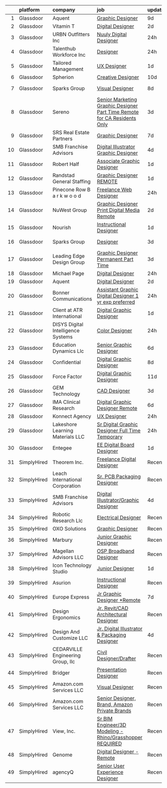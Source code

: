 

|    | platform    | company                              | job                                                                                                                                                                                                                                                                                                                                                                                                                                                                                                                                                                                                                                                                                                                                                                                                                                                                                                                                                                                                                                                                                                                                                                                                                                                                                                                                                                                                                                | update_time   | location            |
|---:|:------------|:-------------------------------------|:-----------------------------------------------------------------------------------------------------------------------------------------------------------------------------------------------------------------------------------------------------------------------------------------------------------------------------------------------------------------------------------------------------------------------------------------------------------------------------------------------------------------------------------------------------------------------------------------------------------------------------------------------------------------------------------------------------------------------------------------------------------------------------------------------------------------------------------------------------------------------------------------------------------------------------------------------------------------------------------------------------------------------------------------------------------------------------------------------------------------------------------------------------------------------------------------------------------------------------------------------------------------------------------------------------------------------------------------------------------------------------------------------------------------------------------|:--------------|:--------------------|
|  1 | Glassdoor   | Aquent                               | [Graphic Designer](https://www.glassdoor.com/partner/jobListing.htm?pos=122&ao=1110586&s=58&guid=00000181e1b75ce29eb27ca889087f28&src=GD_JOB_AD&t=SR&vt=w&cs=1_091dd9f3&cb=1657349299990&jobListingId=1007971596810&cpc=451933188B21919D&jrtk=3-0-1g7grendcihm8801-1g7grendsjc9b800-81418f7c6a98bdd3--6NYlbfkN0DMrcEu7yrtATojKJA7cEzGQ3FdRGWLh0CZQInL4ECGI9gD0Wolx9R2EDT7B77c2cQVJ4LZJrSLABm97A7FnMRhAb9cU4MSKmesv3qN2eNllZh34yVSJ8NSuphVpLXF6iGWahiHgFJroTRbXYj0pYeKsS4bkzFuo8z6qg091fzwxOCjedsHGJL9Qi_1lU2blmc31_GW0hyN9wEKunrZkZ8GoJqdN4BF2k280B7oL-rdhN29Z9y__4YfflAXmEG8vfpwQdw3AnpXpeysqtwiEOozkH3nOKXac6mYGvdbgaA_Aiskbh5RhTNh8CE6nATkwelq79_-0DE89KTJsj7cV60uYwJT6unbPG3AlTFFBVubSLc41phP_9oaXqIduwZBdLZQ9HnLl6EV0Wo0M4-xMiLoIj_rF4f-Yn_gIH4vQcCfLGhBYuFRwUxlQy7_sCDNTJDfi851F3g1Pg%3D%3D)                                                                                                                                                                                                                                                                                                                                                                                                                                                                                                                                                                                                                                 | 9d            | Remote              |
|  2 | Glassdoor   | Vitamin T                            | [Digital Designer](https://www.glassdoor.com/partner/jobListing.htm?pos=118&ao=1110586&s=58&guid=00000181e1b75ce29eb27ca889087f28&src=GD_JOB_AD&t=SR&vt=w&cs=1_890cc96d&cb=1657349299989&jobListingId=1007988105834&cpc=C891152315FA1AD8&jrtk=3-0-1g7grendcihm8801-1g7grendsjc9b800-d18b897defb9bc20--6NYlbfkN0DMrcEu7yrtATojKJA7cEzGQ3FdRGWLh0CZQInL4ECGI6k5tN82kdM0cJmh4vC7GghezKk5m2JYmPve7fndKvJj3p1JGYJu3XmaJPEkqoeOCeitshuhieIdh4Ojb2neMV6Oe7_MHG-BY5XiSihBHsAxb9HzJTDGubyCarDoUJPvlGCQ7npzU3ZwitJdvu7gjip0rk_YNFEJ-aN89V-XaxxpGvUWxdcciFx86PHq6XfcKaWvKNEOXD0Z89kMCEmZs0GX9AbO0XflOTSvbkFEfVmEIwNPtr0CH3j2IJLdxEedQWwyiz-D8DSRGZGijYOpf1POJIkNEOUxgjDIOEL0NMCvBeKcYryqhmSlSmqxj51hJ4r3Y8gja-H4paONA0p5ZC4fd5fIQBBagqpeU1NHoZZYGfAdnNQPeskQVM8BkweL5yCzP2l7uSYCpu6fi61Rvqghu9e1suI3QXBuet9RTNE_Hg55TJagdKw%3D)                                                                                                                                                                                                                                                                                                                                                                                                                                                                                                                                                                                                               | 2d            | Pacific, MO         |
|  3 | Glassdoor   | URBN Outfitters  Inc                 | [Nuuly  Digital Designer](https://www.glassdoor.com/partner/jobListing.htm?pos=130&ao=1136043&s=58&guid=00000181e1b75ce29eb27ca889087f28&src=GD_JOB_AD&t=SR&vt=w&cs=1_5d497d19&cb=1657349299990&jobListingId=1007993762774&jrtk=3-0-1g7grendcihm8801-1g7grendsjc9b800-cd12b5992374bfbd-)                                                                                                                                                                                                                                                                                                                                                                                                                                                                                                                                                                                                                                                                                                                                                                                                                                                                                                                                                                                                                                                                                                                                           | 24h           | Philadelphia, PA    |
|  4 | Glassdoor   | Talenthub Workforce  Inc             | [Designer](https://www.glassdoor.com/partner/jobListing.htm?pos=121&ao=1110586&s=58&guid=00000181e1b75ce29eb27ca889087f28&src=GD_JOB_AD&t=SR&vt=w&ea=1&cs=1_764f29d9&cb=1657349299990&jobListingId=1007993251170&cpc=F41FEAB56D215062&jrtk=3-0-1g7grendcihm8801-1g7grendsjc9b800-f3748ac0c7f0ec79--6NYlbfkN0DpwFV3tuw9vFlML3xauMsT_S9XsNg3VdZNHiuyFzGFE3ciwNCiWa1qTVbJP6xa3o3U86SSEBgev5W2UcdMgX-h5Fi9eb1a8EAAus7WaNpjWql7qOXAc2CwBr2OgMufQZaIsSoOoFspBkjA9HZmJ6FhbLrMzD68pQToANWdLbOjvRGX0VFrBTtPKJpnK3fZ0Z3mLIr736Ix0rzLEtBsT6Uk8zJj-YOPyaIX2EHkmEdmEqhFXjVqwtrqIITn1Ao34_uPuewu4VV-b6hBKXwl7uOPqZG1AOopsr8nTowCwAfyfiSR9OAbIkBoRNiyFp0t0Z-AnLRp1UQMx7YxScgeOQu654RSIq4y6OWf8Cgo1hfnUNnvPBF6Ws5JS1Fg5Lp9NbIe_lO-vRGzMp2SGKPyCvOdn8eOoxIggf4MMZN_X_f5ruModUIclJfIRpXodhbiGRjFL-vhlTp80YpbFRi8L2WATJO02g5QBvecSsXzz_Kib_9_yh_KfoaP9grjoWJ3Rmr7FJzfZ6BLEOcZ8kpTNp3J)                                                                                                                                                                                                                                                                                                                                                                                                                                                                                                                                                                | 24h           | Newark, NJ          |
|  5 | Glassdoor   | Tailored Management                  | [UX Designer](https://www.glassdoor.com/partner/jobListing.htm?pos=117&ao=1110586&s=58&guid=00000181e1b75ce29eb27ca889087f28&src=GD_JOB_AD&t=SR&vt=w&ea=1&cs=1_3a932175&cb=1657349299989&jobListingId=1007990490693&cpc=42BEC95245890617&jrtk=3-0-1g7grendcihm8801-1g7grendsjc9b800-c0b6d79213cce2b2--6NYlbfkN0DI_pqscLjs9LkB0jlO39g2s8RE9SCHTdataN4HV1TulM7Ds4Lr1PIsidkn1K40Zxe0rP9pTFYkVwMrJ8IrcLg9HcONwlHelENI06jCeBNYo5Z8wliYkVqszFbP_ZfX1VGKR-3VwOkS81BqQj9deXxI7x1sEJhkLfD3oYwBnn5tIOIXwAoIHtQlX3EEuwZc5TTEiWiThzUQrGZyfJfeCgOwP_HPE7G47sx5LX7DkZaUmhlFQYHBY3qh6G-jBfBLhbVLWKpiC-JsvGEBsXSef4wF2WXKxtL9TweQWt9v9iFqCDng7mUEeyy5x0NOR_BF6i2ac6uwfPFTb4iwTwFt5GlCPPdMU7ukR-LXVE7OFs_GeJs2hVV96zzCPgVlxE6_kwEJ_7hpV3A7aX-uffX7EbnY6pSiJYSFeHuRonp7zFX855CrF2wMCavDBUAELZ5jjVeZw7Bc9LRMN_KRucybwUoAf0A3kYCCDIhVkt6vjPqCSuI1Vo9neJYr9lIH5RrshCbBt-mJEIPoPg%3D%3D)                                                                                                                                                                                                                                                                                                                                                                                                                                                                                                                                                                 | 1d            | Remote              |
|  6 | Glassdoor   | Spherion                             | [Creative Designer](https://www.glassdoor.com/partner/jobListing.htm?pos=115&ao=1110586&s=58&guid=00000181e1b75ce29eb27ca889087f28&src=GD_JOB_AD&t=SR&vt=w&ea=1&cs=1_6e13e67c&cb=1657349299989&jobListingId=1007968398628&cpc=07D58528F3898F33&jrtk=3-0-1g7grendcihm8801-1g7grendsjc9b800-a004ee921c75ddfd--6NYlbfkN0BpNZHkGCYrNx41be8qaaTe0TzeBrdPS_PZvndxEDoRqCuH3CNcO_WgIxvH872q8BX-7iqETQq2o4DhM9gu2Z8ux8jUu5fKgiJQEN2ZBoisA4QWu2kSLHOEa8QUrQ9bbrqrJltAIE8KLgbM7W-fojAnViAWRJ_uk4RFZMsJ4iln13-cpJy_LFAPoxV-GOYumSqBoU3LyBfCMK8Mu0y9NOUzwMxg5UMzLG_sDEdYCFdnSe0isfZXFypBDHGLE7A0-UUpykMRlaRDcdscgn5cQlfAuEZr_4rloN4XFU9_hW5cGA-tnOhE768lYUkN9bNoRGXCnZzAd56cvDOrkCRKGzGefFIWXrk5mbxywA1ZBb1_5YdZy20p4w0qirHLkCGI-3DstZ45daj2oQbscVCOapeYQKsknF1pV71go67JTbH-Y_aCUWnykq9yjs9UaNwLg3Yr8A3VB4SKPP3yc-WKwJQzq_-A3pdkTbwWmdFp5IRvFX5JYY51dPxnSJ8V9U6Lzzg%3D)                                                                                                                                                                                                                                                                                                                                                                                                                                                                                                                                                                         | 10d           | Lebanon, IN         |
|  7 | Glassdoor   | Sparks Group                         | [Visual Designer](https://www.glassdoor.com/partner/jobListing.htm?pos=127&ao=1110586&s=58&guid=00000181e1b75ce29eb27ca889087f28&src=GD_JOB_AD&t=SR&vt=w&cs=1_1b705721&cb=1657349299990&jobListingId=1007975315320&cpc=9908D8D4413DBB8A&jrtk=3-0-1g7grendcihm8801-1g7grendsjc9b800-6f9d54796fcb816d--6NYlbfkN0CVbIAoVGlVV0muHIzlWY31dYj5hrVkKa7qBWZ-hZn3g-zWnitpxah_RyLopvrEJPKGNVHkP4BEyVXcBiWExKZaLgyJCtFSQyRl2jwvZrsd_lm4hDi0g9llMeq5j5rEbSGyOLvtyf1pgb03FpHKPuSdrN9M6CCkObuXg2bM7tzxT8AzfAfkFFfLLG9v22gYdLumJagWrNfDBKXdp8pBQjDWkDwFsZF9WzX5QoaLVxZTDoc4UhGLnswz5de1TyxD-VzSVHyjc3m2PT3kdAzS-7WgFvV57o88vzqLTRmfdbMIBf_8X7VysqvD92uCs4L37mtNZmU9Dk0zM20zgu4nYJILFuWPDN1_wXh_NQ9MHcY1bphtL_M1HRM02s42uUhdWrCeqUxjXs9tytBoBd0jYTniXYULESQ4cfjihAGrOAR4xVayotkFFlnNI8az1WeGRHV9_rV-bIm58a86ycEppBtpQPqMl5BXx_GqU9RQESh96Gr3xp0BDQOru4JnFFRg5k0%3D)                                                                                                                                                                                                                                                                                                                                                                                                                                                                                                                                                                                | 8d            | Arlington, VA       |
|  8 | Glassdoor   | Sereno                               | [Senior Marketing Graphic Designer  Part Time  Remote for CA Residents Only ](https://www.glassdoor.com/partner/jobListing.htm?pos=108&ao=1110586&s=58&guid=00000181e1b75ce29eb27ca889087f28&src=GD_JOB_AD&t=SR&vt=w&ea=1&cs=1_381970bf&cb=1657349299986&jobListingId=1007985634958&cpc=47CFDC01B3F81FAC&jrtk=3-0-1g7grendcihm8801-1g7grendsjc9b800-40c671fa3148f82b--6NYlbfkN0CvOeNjp4XLn3k0qM_T7iPcYCHAOtwX2zm7IpN2zDQyNQLlNaZWkEqBRrjuxyApmnEaO8G-Q4jUxbGg5sHk4_cP2TCDV2Rviujf8rXObzkq0my3QX_NGNAWq3dCe3kU2jOEuF_nKQ58vSxI7krOuBgK6sBtPnkm8cw_y_-ppFC54An_y4E3rFWZdo0z6CLC-B4b2NFaH7DfhFUnM5EqFRpYP0J03gLHKTuv_57iU5BJK3hxfBD6snhi8ZuaImlzx4jUbAo6LAEDtlDygzSYQhI-R0F3i5p74eKXe4uNnloHTsFWRl7RtnQHywK0uY5pGM4Xc5Q34tsyNl8RW9gSyig13ljQ5xp6r2Hr1KEuRoQDbFMQXRius3kq0KYA8wwRmu0-kJ1WBPrJjXNu4jJaIMQAzB5iEtsTSEChcAgfdislbjmpqGLhla2mcd7VmKnTGU8C_erKOAOAYbSwbUqe9NsAmUNpBAQf49h5NTIpH3F0PGWbGE7tsNigVm1SF49DCyw%3D)                                                                                                                                                                                                                                                                                                                                                                                                                                                                                                               | 3d            | California          |
|  9 | Glassdoor   | SRS Real Estate Partners             | [Graphic Designer](https://www.glassdoor.com/partner/jobListing.htm?pos=106&ao=1110586&s=58&guid=00000181e1b75ce29eb27ca889087f28&src=GD_JOB_AD&t=SR&vt=w&cs=1_240c913e&cb=1657349299986&jobListingId=1007977616614&cpc=75B6770C194DCF89&jrtk=3-0-1g7grendcihm8801-1g7grendsjc9b800-c1dc350f3ee8387a--6NYlbfkN0BHMV8lgCpHIndQeE1Vwli-yfbQgOgfRkypwmneGDEi-39pInpJQ1S6zbMaquZVZg_UViHIGMjBoMShSyfTKNiJ2bb-drr2Hfzl7FkYmvSakC9Pw8zoB5VogRqG3JUFu1NJ2-kggYnsmGMYTRjbGGMUkK8X7nxFWHBIJcRK0w-iMUSoukeUWtbVJ787ZdOv2nkEzBn5KmM4mqKdNLEQjJYxQazZG8QD03VO6bLUmjk552jN0hJLZ6ZBKhE3iS4G5WfceR48cY4KpSogJ2D8s8Ll5HCz9ENovV1c7SscZyymfmTdbyX33Y53kfn0MBC2pHztnp0F8g2XGmhTYZ86B4CLlx31r_LQg7EYTh5w_XML4tYnrQII-zOpOteGiL6sl0pdxG4387EJXzDxx3kK2wARKdsQJv1qxzJH24fT9kbtwgUVYPcPgFF2Gm-yy1XYtV0FwiLW1mQ0dXbX1u1rQMUgcBr3QFvb6sHDElJiauTHpcl4oSvxLUSz6LLoCXOCdAurMpqlV-nEVwmagpjfccS2P56ExOvR1Jrcfqp3-VwfbB40Xkoxe6repmB_-J-Thzc%3D)                                                                                                                                                                                                                                                                                                                                                                                                                                                                                                               | 7d            | Atlanta, GA         |
| 10 | Glassdoor   | SMB Franchise Advisors               | [Digital Illustrator Graphic Designer](https://www.glassdoor.com/partner/jobListing.htm?pos=128&ao=1136043&s=58&guid=00000181e1b75ce29eb27ca889087f28&src=GD_JOB_AD&t=SR&vt=w&ea=1&cs=1_ed8858c6&cb=1657349299990&jobListingId=1007982450518&jrtk=3-0-1g7grendcihm8801-1g7grendsjc9b800-c5add34959eea285-)                                                                                                                                                                                                                                                                                                                                                                                                                                                                                                                                                                                                                                                                                                                                                                                                                                                                                                                                                                                                                                                                                                                         | 4d            | Remote              |
| 11 | Glassdoor   | Robert Half                          | [Associate Graphic Designer](https://www.glassdoor.com/partner/jobListing.htm?pos=125&ao=1110586&s=58&guid=00000181e1b75ce29eb27ca889087f28&src=GD_JOB_AD&t=SR&vt=w&ea=1&cs=1_d0625eb7&cb=1657349299990&jobListingId=1007990449388&cpc=B076152010A3B66C&jrtk=3-0-1g7grendcihm8801-1g7grendsjc9b800-9a775c3c42ccb604--6NYlbfkN0CpzDdaQkua3np5pkmj49lKioZwmwxQ-yx5plwbYmV_M5St0DD8rCm1b97fu_mRPTSozWTZnYPwMPSg3D0TE6gngb_lGAIRcbjU5HXzXOn4FBSWlYnc3uDlnfBFD9slGaNS0RrabzqdKy4y4bz2OidOH4qhHpG5fACzCAcyGYWWqrSkyRS2IU7uNXlaAtB_uxfHVKMHCdqFYIFkfAMSFN1gOEQBIotUstJk97SDmm6OdbniXwe2kTYgPyNL-Fok6uEVLMp0RPR0ICa7WLmx-0NEYLVSK7PiFuSNv8CQOgGaHgp6l_Pn5X4OEuEyeWcMOL_iqpnj9W1WANguSq1tOnHJMbkXTh1CWik84iPWKVBiVSHl7qRVkMMSMRMJaxhhJ_0-vhXXcze_OpFSzMzdo66ZnisZQ2_bMhdWAWsUsi-86bY04S2sPU3NK2xloklmNGR-b-wvqkIjy8Pm_X1_G7AhuMc66ClLYe1OE4b26CPeIfDakxZQZQLygeTI65aRqKlGQ0I2zDTwZ00K_QXbqqQJ4fPHzIcFppVyRWanp0Yqn6DFxDrBsmVvTUSJ-M5-JrE%3D)                                                                                                                                                                                                                                                                                                                                                                                                                                                                                                | 1d            | Lakeville, MN       |
| 12 | Glassdoor   | Randstad General Staffing            | [Graphic Designer   REMOTE](https://www.glassdoor.com/partner/jobListing.htm?pos=114&ao=1110586&s=58&guid=00000181e1b75ce29eb27ca889087f28&src=GD_JOB_AD&t=SR&vt=w&ea=1&cs=1_3c9d1d07&cb=1657349299989&jobListingId=1007990726948&cpc=8795CF9063CD573D&jrtk=3-0-1g7grendcihm8801-1g7grendsjc9b800-4705afaf81c910a4--6NYlbfkN0BP0SNj5t90jkfF5SbRhYc-YYyKnIlIACqwosTKYtJiUOPFcGVraBBNH3PqNVaKMlOuVmRJWKrrq4EM2jRhWlKfZxM8eXEywoHlN3U-M2UVWO94To79VdvpioeFj0KoewcVhePBU7vspZEM1G4UbOHc7zykI3Y0lskQjYjoXHr1-1fzniQvjeCbaTnFzzO3sOctlw06VT6E6rzHUygrk_wk1YWTio4e6ue1rtEUM_tcFQzxCk8cODwRX9OoRlS5prQd23sGhyJr2dcHCbctNAcjex5p5aAhHauIfN76SXvt3VJEa2tw0SWC3SrmCsGvTFNFUqhErTmnADnmO9kxRZ1TQ0MhDLrnXOSO9xiLNtA_unnmPyel6Y-7ZDUFz12056BLqY3oJi-zSOuHwzbUKyVW0i1OWy3lSHOJUsW8n59vRrz4MUKm9_ncAQk4YhMg3_HYXJST_B-PbuzMwB-p2-H9drTXLOKWcs3RkAQRDxVKsdb7Wr3Cj8QcyBl5P_A8c_SuzDafifW8Z17WK-apgHQWP3EReoMkxKJujXPjDXchPM5WKjd34D7lqwBJa_-AwVK3Er1DL4lBia-SzSeUPE4PJ5vjK2OTBk8mhDgWDodnHfE8QljVgsR3n5EmJHClZeV2bYrmu_u9A62Ycm37Xc_7)                                                                                                                                                                                                                                                                                                                                                                                                               | 1d            | Remote              |
| 13 | Glassdoor   | Pinecone Row   B a r k w o o d       | [Freelance Web Designer](https://www.glassdoor.com/partner/jobListing.htm?pos=103&ao=1110586&s=58&guid=00000181e1b75ce29eb27ca889087f28&src=GD_JOB_AD&t=SR&vt=w&ea=1&cs=1_a17399ea&cb=1657349299986&jobListingId=1007993972437&cpc=9EDA28EADF1DF7F0&jrtk=3-0-1g7grendcihm8801-1g7grendsjc9b800-3ca40ab35a5b226a--6NYlbfkN0DzaDHVbxJ-LJZej0v9fk4K-FwNocoxjQ_zxp68kPBvcumie1VJXICyN61Js4x567OL4omFTN0TE9wO2e0mEUNGi2GaBr8JXG8JzhnS3p0nGmXt1TYuP2Iul7Bb-XP2EodYaEOuqVxxav5G_fcKePKpF8uY7r1zZWt98lTrEQABpVua4ormRpPruXnJG8OkNLnh_BRLxYNY3WpWO9ddwmG2c8y0d6vwQt3YZ56ILPg3q0tjNXylk1agZawnyjU43YLxYncWGC7KVa0KvXMKdjlE08kJ43V4Ha6u9CM5spi1Wqy8x1oXqepnJCbJdR91bby-5NC28j6PPTQM5TGsfjHg_RvEASgvXRjxR0fYfnGNqAZbnPhONFzsaVmsNRfrgfEe1ab9svJ5eUOalWRNpOMTl3ltiVZ5QoGx5nPZtK6Dbpm7G2saeSpTSKivol1NsN-tjLHeDqUW5xpZVZeyc-YLoEPmWq_RQ6TJN1108Bc5Lh7-1gPKQ6-ckT6SakG4-vsMJJG7a-WXPQ%3D%3D)                                                                                                                                                                                                                                                                                                                                                                                                                                                                                                                                                      | 24h           | Remote              |
| 14 | Glassdoor   | NuWest Group                         | [Graphic Designer  Print   Digital Media  Remote  ](https://www.glassdoor.com/partner/jobListing.htm?pos=123&ao=1110586&s=58&guid=00000181e1b75ce29eb27ca889087f28&src=GD_JOB_AD&t=SR&vt=w&ea=1&cs=1_d0bba664&cb=1657349299990&jobListingId=1007988341618&cpc=451933188B21919D&jrtk=3-0-1g7grendcihm8801-1g7grendsjc9b800-b5671cee6b74a1b7--6NYlbfkN0DWCPMblvXmg65e051I_4RS2vwM3HfOIbdzHgj0Ry8eUTX2grtM8WtZedPS-r9tmH844Ak2jQAYXTWcYgTqVvp2WQmGK01gyq2EfbkBOV9O0PbhnIEdyKq3J8R6dyWLmh6vIsSrCmmjl1OQVJcCZ9ATk276R7meshG8sSq8iRBoOypBHYhX-uFBD9YiZWfq25IN5MmUOq2uBjR38fenYv1PBvDAzPsDWC_w43jlJYJHjLf7BgYkB2-DrnnRK5A-2GsrtWVVZ2oCgtCuIwtMZ9PODpNnamtjFtgW0xOol7bLnXZhojYwvPSHYc6-mhL--wCwvV6QJpmzfD3vLa9hZg6NKpoKVoMe4nR27leUfHnE9DkoZsi3Rq-IojWArxGkjrGRbRZlVpF5oPxDOP_2hBJES6j_qZIgG_gp6n0l9pbJL7Qs0Elthf2lGRXgoWRvO6PK5GcJ4gnbbjwUz-cFX59JxBjCVswWNTNkis6p16BOQNSUdlNu17IuQ9VFrTeXeFVWjBwh3ISe_ckeBsDlpTJN)                                                                                                                                                                                                                                                                                                                                                                                                                                                                                                                       | 2d            | Remote              |
| 15 | Glassdoor   | Nourish                              | [Instructional Designer](https://www.glassdoor.com/partner/jobListing.htm?pos=110&ao=1110586&s=58&guid=00000181e1b75ce29eb27ca889087f28&src=GD_JOB_AD&t=SR&vt=w&ea=1&cs=1_106a3633&cb=1657349299987&jobListingId=1007990118795&cpc=0FE1F5EA2BC84A01&jrtk=3-0-1g7grendcihm8801-1g7grendsjc9b800-cd31e169e3b76732--6NYlbfkN0APToHrk7ILONyRglvlT3LJMO76dZGJsKlG8WQjsY8Cq9VMAyu-33cN6chkrRPzKSYLZubbG5hpV08ZZqj6Gtm6Kd6eI__8JQkxpLimtDe8e2XUxCm2qJgpcAQ1wuU9qhNbp0Vsz9rljglzu-6og43zjdLf4iKCarZD8ROOzxBmCdSBCaOSVjYKDMYMYHX-8Voj0VcQyHsfRelSgo9B40WYxE5rCzNpwAOEF2QVk5TFHaY2VBguSFxbb6hzjgInb-csbZtEEou9JxF_iBq22BCfTdAIh0qj56he9u9x8M2B1uTODIER06WYBmOREz75g6AOVzO9daXHIOwWAT-hzRWPNcXaEAmRaS5Fle6NbGOnQiS6n8AXNMk7vAyTtbsjVZF77CTzlAuVvW96geVeLRGq8m4d64h5ixniYZx4OwQtLJ_1l6DkT0FIMIXjqN3SHiwfLvAVcsxIDEt9XNUExVfJYhibb_sMWz8LXzE_W3annoTmh4G0HxLFlHHstr861_0%3D)                                                                                                                                                                                                                                                                                                                                                                                                                                                                                                                                                                    | 1d            | Remote              |
| 16 | Glassdoor   | Sparks Group                         | [Designer](https://www.glassdoor.com/partner/jobListing.htm?pos=120&ao=1110586&s=58&guid=00000181e1b75ce29eb27ca889087f28&src=GD_JOB_AD&t=SR&vt=w&cs=1_c4b4dad8&cb=1657349299989&jobListingId=1007984907906&cpc=AC285F3A3ECA6BB0&jrtk=3-0-1g7grendcihm8801-1g7grendsjc9b800-0cdb011dd245df0c--6NYlbfkN0CVbIAoVGlVV0muHIzlWY31dYj5hrVkKa7qBWZ-hZn3g-zWnitpxah_RyLopvrEJPKEAMPXU9HMaS80CXI05aqcrVwhsRjOUcSxdkVN9CKtUgpNsvbGofoE7kpAYqOOMva1hBxHUW74frjAQrMulyw2A9Vetgs4W6ZzE3A_m1H_MrNXR-RZ-yBd3uFzg4XFtMIRTDHxCkMP7Sdm53H1fOIf1jruDraUBjCh_pNOIdr1oLq-Qq7x0HFZajsUkkDkFb7nvCtB7BNPXo-ehcK7POZG1jfclyi1OeQbEzJxIy37vwv1gcIJ6YRko07QjiKEw6oSjrKdZ7LL46r0FnkyS9qeBYLAQHSp-Cia6-YKLTIy2NVTypArg1n_vcKuK78bca_UX80zGeqgLyJYw6N2LCE9UJ_WvTJZdnHCcTUDXhfkeS_WTtDkjnyo1YvNWkoEJzoNXZO9CNKS2Tvb_gEoMiShqb71kmlq-9h-lHl8ORZAUCCI_SysFYm_jWLSEubt2UM%3D)                                                                                                                                                                                                                                                                                                                                                                                                                                                                                                                                                                                       | 3d            | Rockville, MD       |
| 17 | Glassdoor   | Leading Edge Design Group            | [Graphic Designer  Permanent  Part Time ](https://www.glassdoor.com/partner/jobListing.htm?pos=109&ao=1110586&s=58&guid=00000181e1b75ce29eb27ca889087f28&src=GD_JOB_AD&t=SR&vt=w&ea=1&cs=1_12200d87&cb=1657349299987&jobListingId=1007984595458&cpc=654405A9B1E0A9F5&jrtk=3-0-1g7grendcihm8801-1g7grendsjc9b800-11043c7c8e963178--6NYlbfkN0CnvnrZV6i1JGX1yqycrBVKxG_QbmFGo1hJvaAPDrdCVRl6P8I1_n7waFchUK4Q3gDafImCB1rmxKeoc0jQAXtxOFqmO1pm6ZkXA6nwyjKxAQg4AUHtgjRU8bxpdDoufFrnw0xTAJpRqNUDmSkfXJsLa5U9xFmNMXDqdpKhkD60V-fC2A4PAwmmvbX857XiSjlB8PN-MZtRj_480pFKe0S7S4MwpdhBbGyO8WpjjN2rcDmKlzs5BWW-eZay5U35EGjQhaMhnHQvgdgHyHVqqc1drK4s72GzUt9v8gfli2SFj4Aow53Sxy3KdeeSeD7PAcUFFSgbnm_SGwey4cAT-FBoSunhoiLYL9p5KK2027e2bZFtKf3XP-qLAOOhLKi25mZwEOY2L0p_yjvlJ4h1yOSPAw0faUB0QipvH3hRWwTH7eSjM-Mb1W_fh5Pck407lKaYr1VijNXkd-qH84xud9XGbjm3vNyw39O0m_VvNdG7HKcnztZ0ylwjog50Y4wltj_AWXhrc_V6lA%3D%3D)                                                                                                                                                                                                                                                                                                                                                                                                                                                                                                                                     | 3d            | Remote              |
| 18 | Glassdoor   | Michael Page                         | [Digital Designer](https://www.glassdoor.com/partner/jobListing.htm?pos=113&ao=1110586&s=58&guid=00000181e1b75ce29eb27ca889087f28&src=GD_JOB_AD&t=SR&vt=w&cs=1_d57d1907&cb=1657349299988&jobListingId=1007993313774&cpc=F41FEAB56D215062&jrtk=3-0-1g7grendcihm8801-1g7grendsjc9b800-4cb4f4862aabecc4--6NYlbfkN0BR3ykMnr3Vw97HK5IC0i9Uo32NXohanwqRY-CI8z69bhgeevNMD5Qwspc8okAYAwbHCAgRIGHZUM91Zvcoe1S4IBInE4nGyW3c5gcip1sJT3UIsyTnh6OUVcXGqK95j15VlqqZ3cndCacfjHCcmEVVHS0l6pdNBwVKPTRjDPArSRYv30G6iKk7JkkM39TbvmUyMHwvQuT3CckWgOrzyrOBthnKY3U2x3GaqXNC8oaV3LKLntlvgYf22_K0naRdhjRz3PeASUoRJp9YaBLwIi2JuT3HWM_sW-XzhMpmenGNbOTZ_9urABSodq3GX3RrrIpCEmCnSWrghjaOQ7RKEO8yWeC6NIcYy-I5sgz-AUUdI87q1qK6EiMAOE3H4UCyihNrApssG080ALAmjJYtQms7Gsm0zS-eUyuikC5a_RoM0okQ4jW79rJLdf8PDhmhhjM1A8RdIfmvuswlmqNGV8OOxq7lFOD5YhuuCblAy1M9euCexut0eGvhxEuSSP6yjKnYzemt32e7jB2mfOWwlz7cOAUZyV2YII31C-DStLn0wb-X3-W5Sx1LnLM_KyNW5oAHYv-5xOjCG3L1LXzc8YxVEi1bEbkM7z9cqs9v16gu3GrvZ1OZcZZHoI_PmA1MQ3J1wbwhEn-aM8vc2d4YKSHfj3_R6zostGWwQybesh6hp0RSI3u3IHj1n7X148hePewOENNEIr7ngw-gsJ6x3D9mpz3CHXcwtXiWAb5-UYsU-cMytz8tzt_C-WJIgyVESuKBOUNf0Ch_Hkwu7UmKWq5KTpL-vzgtl5IYFl4vmLb2q5XBjVTVvumkiOAO8s74-ICo5lSLm9VNS6eNZ4X8iD4cGlwnjF4NyK0aYzO8VGcalm_g4r0jOrh_a8zVkeQmULfyILW0zI891avdWwetDShNE0ap8Z00kiJTKRnjNTm2IMLfT2PnbvBk2SPCvsxJqJPJQugmhyCIzRNvxsBRpaB5BbVP8XnNJM7VP3-qEeIEDQcvdVRGPrqJLyk5xoNeb-k0ejkCjPl22pDIKh5kAxafgIpbVIh1CGFYuLoZyOULLQ%3D%3D) | 24h           | Manhattan           |
| 19 | Glassdoor   | Aquent                               | [Digital Designer](https://www.glassdoor.com/partner/jobListing.htm?pos=116&ao=1110586&s=58&guid=00000181e1b75ce29eb27ca889087f28&src=GD_JOB_AD&t=SR&vt=w&cs=1_0cdde4b5&cb=1657349299988&jobListingId=1007988244177&cpc=9C2286EA3771AAF6&jrtk=3-0-1g7grendcihm8801-1g7grendsjc9b800-81eb5540782e989b--6NYlbfkN0DMrcEu7yrtATojKJA7cEzGQ3FdRGWLh0CZQInL4ECGI9gD0Wolx9R2v-Aex0-GK07REm1m7sETvjyInrHo4GQnK4bB16FHwajt8xGSsCfEeU1-PjuZPHT7w1eK6QEn4Au2oR7xkDOVJ5TUE_bGFzAB_kvTlvdESeZSGvIMV1SBlYt6yDHfQrlmLXlir8f8O8h-gqrBZ9qvFxDiCi7ZNYzH0s2QWuPOkqlROrJXXh5iHbZK_jV_FZLP5omICQoPTq7mbX5UcrrkF9uQtPLQnhNZPOn4BNY9ewQOnzgABJ4KVeRYUv7CxgBKNzp6E4-QxyT7iGy2RPUdYFCle0wgFTYIozCOGay0flG0c1hzH9mz3xserkdXgPB4ZbBbd6L9qzOubH_e0GyeMlucPIUOuHqeZEvnVjT7RybTR-GLWE74LjmkNlZLrR9wRyJK5f0fQFqTSzmM0QOeSA%3D%3D)                                                                                                                                                                                                                                                                                                                                                                                                                                                                                                                                                                                                                                 | 2d            | Pacific, MO         |
| 20 | Glassdoor   | Bonner Communications                | [Assistant Graphic   Digital Designer   1 yr exp preferred](https://www.glassdoor.com/partner/jobListing.htm?pos=102&ao=1110586&s=58&guid=00000181e1b75ce29eb27ca889087f28&src=GD_JOB_AD&t=SR&vt=w&ea=1&cs=1_01b2abcf&cb=1657349299986&jobListingId=1007993538312&cpc=A0032DE20586B9BD&jrtk=3-0-1g7grendcihm8801-1g7grendsjc9b800-4fdcd99953070bde--6NYlbfkN0BUqPp7LZbx0wE8relC1kKUv6iitEPBjoyoI3EdVTHdliVA8acNeAzmfRAA2bHSb1Ksp98wPQpyHn1abvCebCjIugoUiq1aRT75vkSzcF7upLZ5YYfhHuv7VcT8surjj5MN-JwaDjV05U8xo6eayOs6cvd7_Tv8fzwqlyEePdTDk8j_PjWwdiRGdK-vx-IMM6FdJJKHPUgBwDgrPSLaGVZdt6BB9vpZ2Yc54tX-ZgwLWk11xZ0c5lIyOotnI32A4lK8g5l2WiOut9lk3HHj5z9h9zzRCM_PnkJheuUFP6ChdCwFRLz3BX8dWGyPU5bMQQx1p_qy2XZqkRAu1iE9IKKHf9M1mg8SU-XjvhDqe27bJSQWzosorOQnvPYJyL_8iSc0bwqDicchFsf9gAlBzQwYv9PisVJFily5wt47-AaXDtkJeZL-HHGdUON-IdJO7GxXBRUKSF4DLuQ6BsCeU7Iw4lCypEHK27SA5vHrNXiF1lDJNPk-7Mn5OC5U8VvBnwY%3D)                                                                                                                                                                                                                                                                                                                                                                                                                                                                                                                                 | 24h           | San Francisco, CA   |
| 21 | Glassdoor   | Client at ATR International          | [Digital Graphic Designer](https://www.glassdoor.com/partner/jobListing.htm?pos=124&ao=1110586&s=58&guid=00000181e1b75ce29eb27ca889087f28&src=GD_JOB_AD&t=SR&vt=w&ea=1&cs=1_937d5128&cb=1657349299990&jobListingId=1007990329238&cpc=FB7E4A1762AE5BEC&jrtk=3-0-1g7grendcihm8801-1g7grendsjc9b800-38335ab1abb2388f--6NYlbfkN0AX4hI7SJ9l2kNfdABvJlk919Y86vyLcjizxfZOFgPMMsRq3v6HS6oghhM_BN5MgfEdrc-a0rT2zbdKk_2tGCvc1yWTztFFs5QMT3mrlFWVMD3h-ZCVw_6NOEVFmhvwXFuNrdXA1jvrZHZxNDhCeVJZlrI7g__M0MkIqzvRPCXVLENRL5jYLzP9hHS5dJzdXyMiPyRiFhFUCEA1RCPg-5aJb5pJk6ldPzCIlq6xkN-aenh1a2RYIjS-KuRveYNHdilo2IjeQiXNrVCWCr368PVHHNKB3zjktOA6vYjPMsfI8O0Jk_73Vs_yuyIuwRnUQ1LxroNBuki5yz6oQjT6-ev9EHznrVBqP4r-18kmaEK5NR_hyln1wkzT_0weF8Nb0kOi8Bx0PpBqxbwaWGDtgYUOfHQ-_8Rgk0L7DXqxsFszMxVoLhRwmwbB0EE4CQ8EORWB8Wn_N07M5109xpkfIf6hSSNvL5ax_Js6vy-CcwZY3nXpdbzRwQUXhw-XoF1q0W6VZwJsyiNnyQ%3D%3D)                                                                                                                                                                                                                                                                                                                                                                                                                                                                                                                                                    | 1d            | Saint Paul, MN      |
| 22 | Glassdoor   | DISYS   Digital Intelligence Systems | [Color Designer](https://www.glassdoor.com/partner/jobListing.htm?pos=119&ao=1110586&s=58&guid=00000181e1b75ce29eb27ca889087f28&src=GD_JOB_AD&t=SR&vt=w&ea=1&cs=1_0007db04&cb=1657349299989&jobListingId=1007992843874&cpc=334ABAF5D42DC775&jrtk=3-0-1g7grendcihm8801-1g7grendsjc9b800-fb3b457db9c47839--6NYlbfkN0BTYkY06FZEdAAtNWO-eDAfNklmfZymsMF6eFRONl7rAMN5x_2sHrqXfWPo9rHDxSMkotRru1_lQvFPbeG6JyCHRsHfQ773WMn4gbuNHrhBDIDehR_1UXya1rsXmC4usSaBg9a4S2catCb_Prg9YTRUEAJ1NCLm9Mr-7tF4vM5m7RKRphyLOpIAEDoWD4EKBFP6snmrOYuK5hfQNEG0cKy3e0AR3bvbM0rVccNs5iMo4IrLtpaZvxhYDITZAyLbOMlVMCPTI9gNQ573SCMFxt6P-XbmvGxIrQC0-apSBCxeU1TrskVw6wRScz5ni0_cCL8ophiqkpP1hBBnPuGWcg6p4b3HOfPx76BUPO53QDl80DLWnc4_H89fEF3Q3E33cDYzZhHsbkcDxBTj2CnPjdvRD5qs0aXiEEQrOPycwmzhfjyViQ1ci7XdEaGBUhThHkU3_rxWjI3hbIZVO7y1DQiccS35BHn0oLzQ0_zF_IEODUXHsxLlEjwkBjJAVidkRQ4%3D)                                                                                                                                                                                                                                                                                                                                                                                                                                                                                                                                                                            | 24h           | Beaverton, OR       |
| 23 | Glassdoor   | Education Dynamics Llc               | [Senior Graphic Designer](https://www.glassdoor.com/partner/jobListing.htm?pos=112&ao=1110586&s=58&guid=00000181e1b75ce29eb27ca889087f28&src=GD_JOB_AD&t=SR&vt=w&cs=1_0f5efe7b&cb=1657349299986&jobListingId=1007978804793&cpc=F41FEAB56D215062&jrtk=3-0-1g7grendcihm8801-1g7grendsjc9b800-0e18b2060813079b--6NYlbfkN0Dtahjid_k1maPR8Uq8ZOfdwDAF0TanZFG__VSd_-sjnf9j5ttr_S3DctbCj1q8FQtjpXdYEUYwacX8I7KkRF4Ucnoi-jciD-JbNP-LbC-H-pFHpq85QZQXUecyyJ7HkbdzG20lXI-mYY6sF2rAMTldy0k6e5gDsLiUE6kJglixL_jQuKRw17K1L5D1DxJyGfD7W5G29T2f8_qb9ZbeLgfO_xOxBRSAFf5Kgk5XN8IhD9kx-KSasSEryYDCsEoPwgb3oo4Z8IWPLzNXDU7TJk4aK-fcCIaneB1Z9Fz53oT6B-cKc5R3BDkow9W2MX_owvshTiekKLD3UUdBHCchho15wYQ3erZw-n4FRhSTkTM9NZUJSV9okZJoEH4vpD7Zgjk6HPts0-RRLgngZENQ2AL4EhRrLwLq6I3c818LVd5uNsRHkD2hqPe6E7OGrF-089EwD4O2EpDw_glL8N3DgZuOT8dSLkOAGF10Uth3g6nHS_qQupH7KHfnPJFtUPZC7R7917BB2lDxEQzJeR5ylwWsC3cVrQK1hmEmxKO40QDgIYb760n5UlmRFQ6GIVQt7hhxjRWbPLMV4T1EhBrntrSN4AVPmfCsMxGFCFGfwQJhGQ%3D%3D)                                                                                                                                                                                                                                                                                                                                                                                                                                                          | 6d            | Remote              |
| 24 | Glassdoor   | Confidential                         | [Digital Graphic Designer](https://www.glassdoor.com/partner/jobListing.htm?pos=107&ao=1110586&s=58&guid=00000181e1b75ce29eb27ca889087f28&src=GD_JOB_AD&t=SR&vt=w&ea=1&cs=1_c28993f4&cb=1657349299986&jobListingId=1007974093076&cpc=D2F1DE17EE1F43B9&jrtk=3-0-1g7grendcihm8801-1g7grendsjc9b800-7eb5b9c1c375ef72--6NYlbfkN0ALlVE48MWrgt2d0mHJVX740zmIEL60xmbxF1imK6ySVLMdwBxdYI_MIp9jRT0hFicOCAET7PSgc_zlWXnMBTb52g7u1GgWsXFq024KZeiGS-haZbCsXXvJ_qalQD9-gxWvcX8g2Yk_qD97Y_WI83o9OZqHsFz0vTryxVXUUwrNWb1IC2IhrUlp9edh1-u2DFO4APB9iHPQgAFmT6GNSXb56yESM0psL4zbw5_pmXb4HcDLumVQ4GRYfJLYDfKZmYSv7QyfE3uRqnRajSIWg--b4jexV0FMfG3kF1o4wHvmYb9WS7uhhPzihu4R84DzLV387NYBcyGN2WuUy4DS6Cn7ATF3-AoRvdZdoJm5lgdnIeqQIjt2mLlsy8CGOU_gug5-Et7qLt63nl0rz56JTiqOpU0Ynini-v5quH5RyUf_cR7IGIZH4CNdPUyv-JuKmW6iBnLSvQFAZCI7DFJIcXQgGDYOC07VEiMbiwOqiMmSb3KPLXukQR1_nEu5QR0ARefcyzb3rEepTQ%3D%3D)                                                                                                                                                                                                                                                                                                                                                                                                                                                                                                                                                    | 8d            | Fairfax, VA         |
| 25 | Glassdoor   | Force Factor                         | [Digital Graphic Designer](https://www.glassdoor.com/partner/jobListing.htm?pos=111&ao=1110586&s=58&guid=00000181e1b75ce29eb27ca889087f28&src=GD_JOB_AD&t=SR&vt=w&cs=1_b38e8d10&cb=1657349299986&jobListingId=1007966216784&cpc=9EDA28EADF1DF7F0&jrtk=3-0-1g7grendcihm8801-1g7grendsjc9b800-251af197d29a7dfd--6NYlbfkN0CCbOqLFAkE17MDkfB5QkeK_R8bo7qf9dndHNr_grrY-Cu9kPGiILkymHpf-SGg7OBJ_ZpGWFBNTV59qg4-5bUoVTdmxUr9zAD4LJGDRvPuPX4e9rF7c31CsIb2gH8D2Cjfmtf3BOScFSb7FovWoIb7qgpdA7rLk1uRDAapVKjBYoat6e8Sy-M9IazVn4XJee8c8Nb43nf85ps_FgYZsG7bDEtYzLZNL4obp79tV5TzIv8NQzhIZJgV2nGzFQQ9dlOPvfynILHSaTfRJhAsM06-ABFGZ0vix3rIe6tqWmTcJh_znsytr7sjvb9WQOZGXmwc240-rKzwZp6h10XUyc1OWHbxfW9rO2_70gXpSUlJLRPWgFuJOAWxeOqEGHiMhIme5Hnnr_bCnu98OnxIN1N_GbmDKgbcQnTdZ8AxLTuUQAwm8ZA6SbxhFLmdpROpgQQ%3D)                                                                                                                                                                                                                                                                                                                                                                                                                                                                                                                                                                                                                                       | 11d           | West Chester, PA    |
| 26 | Glassdoor   | GEM Technology                       | [CAD Designer](https://www.glassdoor.com/partner/jobListing.htm?pos=104&ao=1110586&s=58&guid=00000181e1b75ce29eb27ca889087f28&src=GD_JOB_AD&t=SR&vt=w&ea=1&cs=1_bba92521&cb=1657349299986&jobListingId=1007984812731&cpc=9900C911F071612A&jrtk=3-0-1g7grendcihm8801-1g7grendsjc9b800-bd7d52c35ee6e9be--6NYlbfkN0DlcaguI4sweZRKJTadbViwUmuipadyC1IVR7LlJxAnY3ZOe5e_slvkrj--CbdG1yGhiHAnmnE6MmiVRcIyrgSFucHCnpg3aiQUVOiBSwymqoQ9lFkmAirctWJGZ3qnUaJrl9w9iL1ThWFBvGh029x3hXJJKMos4BX-u6YqabtcbZaw9iY0gCLAxPgadHGR5TIVqMqwPAFwSrZmGRWs8je9v5837FswILo_cNpiKMO1NC1hmyBd25o-R47XGEB55pC8D4I6pigGf4KR4kBma3xSguJAKnkxvj8aK71dSoXvGglKOprXihHXDpSf0TF4wb8k61W19OrFeN6ixIq-spQAp9g9Xtb8sTxsXhz823OAN_7rOO1nal1mriQlLdwZsKSw2p5InYtaDI71xYk3FCHudcelqadScXeRn1j75g3mjWgCBltDYWpSoIC5Vb2exM75e1a3216O5rRMTq8YuOnLqTYi8xH39qSli3WPrnMjLxK7o6dFYZPoNiQrAzQFBnQ%3D)                                                                                                                                                                                                                                                                                                                                                                                                                                                                                                                                                                              | 3d            | Oak Ridge, TN       |
| 27 | Glassdoor   | IMA Clinical Research                | [Digital Graphic Designer   Remote](https://www.glassdoor.com/partner/jobListing.htm?pos=129&ao=1136043&s=58&guid=00000181e1b75ce29eb27ca889087f28&src=GD_JOB_AD&t=SR&vt=w&cs=1_1dd2c8af&cb=1657349299990&jobListingId=1007978526763&jrtk=3-0-1g7grendcihm8801-1g7grendsjc9b800-9c2db155be9cf096-)                                                                                                                                                                                                                                                                                                                                                                                                                                                                                                                                                                                                                                                                                                                                                                                                                                                                                                                                                                                                                                                                                                                                 | 6d            | Fairfield, NJ       |
| 28 | Glassdoor   | Konnect Agency                       | [UX Designer](https://www.glassdoor.com/partner/jobListing.htm?pos=101&ao=1110586&s=58&guid=00000181e1b75ce29eb27ca889087f28&src=GD_JOB_AD&t=SR&vt=w&ea=1&cs=1_4a93be2f&cb=1657349299985&jobListingId=1007993882617&cpc=DF7064BA3070673B&jrtk=3-0-1g7grendcihm8801-1g7grendsjc9b800-4bcb908d96dd6fc5--6NYlbfkN0A-7AasZqH9Qn1Anb5-SGr1cEoKuvdHr_Nh2LwbaEhTGHZNXalhgtkVddPqm2Zo7SEB8KZA6Utv92G4bS_pl1dQSH8NfIHgnfBTNxTVjPtGXBnRRGQsjG29tjKmwGG6pMmXpuLsUygbkrX6LZuwW0SWA3ouTrIL9ngdVQqypW9E23qX5lzo6QNbxHeFuUuZByUu6ehCLq2DQGpsBfSHeVGP8UVfc2JmqwKuEpi41J_rAqlGtxtjcERWIOlny9Yk7gcYU7p4KsJsEa7Xg_6ZOVHrDSa6u4G_Tmo8n5h3HAJ7nmidLTKo17YAPxmmNmZqRcHPFTWnTnGHNgpn71YX2Rk_nC9MtdAuxQu-mUA_q_mnI2vGRYwquMbNC4fz0IMFpUkxh1P0PH1876CRcNuUVoRc6F25LMNXL40qFFzONB8vp9b5wy5sE6JB5xQuKVbT5jooT7OvD4DA2SUkn41y7b0QGsb-gt8fepiXLQDhfaY3HRaQbNC66UaaUQUAdMDmoinM0sip-jq-qw%3D%3D)                                                                                                                                                                                                                                                                                                                                                                                                                                                                                                                                                                 | 24h           | Remote              |
| 29 | Glassdoor   | Lakeshore Learning Materials  LLC    | [Sr  Digital Graphic Designer  Full Time  Temporary ](https://www.glassdoor.com/partner/jobListing.htm?pos=105&ao=1110586&s=58&guid=00000181e1b75ce29eb27ca889087f28&src=GD_JOB_AD&t=SR&vt=w&cs=1_3f9be956&cb=1657349299986&jobListingId=1007993982642&cpc=F4EED0218A761C36&jrtk=3-0-1g7grendcihm8801-1g7grendsjc9b800-a8216d9fdefc7e36--6NYlbfkN0BeFm8pbmROb9PyittrVgizWoeXcqcAHiHO7qzxPoD4P4NNlHze5-WscCpmqp888O1xZAUHX7ZLwN3mhOT22KuFLpjNCvDQ-2jhtISJS50kXtRi7Cg89Jp7gUIQQTp3Xg-emeDRS2SU7q-ddDr1fPk-BB14yp3_-KTSLqs4qS3TUL6uwQ5PBIH4lSclCYmwTqOPndQ2SbdV1Kdz878H00-JJIXFdCrBw8obNkzEHVYILfjYmJaXusYTkLnj1X7bwi_wlzTCcoLyKpyZwZm81TYNPDZdw087zLMDC0GPsfXteSqk8O5YSAU8xSYtRSudfnXqn1CsBzdllPHJUyvbcXPKxdgE5pF2aw5LI03h3AKsagosk6nvIWMdnKwoctolCrxH512aAD2HM8EIhzA5p3Qc_76PRvxplgA8QMfgw9nyND7qNAy5tFB2rHW5GDWQEjwt7U0C9ivb_7M6aFUDDblCuLB4OmkYD1kTTdc-rDmDLjJ9oA25y45RMFcQrzEG_NNqSyEQOPp8VkfGo1FlzjE-_A4XDp_jfdcUOY-h_Mfyg_CtzI75htPN)                                                                                                                                                                                                                                                                                                                                                                                                                                                                                          | 24h           | Carson, CA          |
| 30 | Glassdoor   | Entegee                              | [EE Digital Board Designer](https://www.glassdoor.com/partner/jobListing.htm?pos=126&ao=1110586&s=58&guid=00000181e1b75ce29eb27ca889087f28&src=GD_JOB_AD&t=SR&vt=w&ea=1&cs=1_179ca5ef&cb=1657349299990&jobListingId=1007990073468&cpc=334ABAF5D42DC775&jrtk=3-0-1g7grendcihm8801-1g7grendsjc9b800-511860f34a3aae26--6NYlbfkN0D6OzZjpD_hbicRkMZwNNvvxSeL23iIfvaC4EytleQ8zDIpz0YQ5KbISa7_Zvw6kCxB2QQJoTBUTfkNWOmsBNl6UIc76Bkx_Enx4KcGAKIbj8HIMdbWaRLWSfD8BZu3E5soMoj-6PmmG6W29Se2B5g6G89ANP_2v8T88LzISWpUGxb02QARlTfs9fftdSJIx6PYmQtnucDI3i96oXHWBq6lmLk_oq3sN1BywGyz6ndxMdY5ULDZeKnzTcd4ivAxa2L6gQ9LEWsITd8T267RzE1npiCTpH4ZLRmx-r5AaABbAt_r4thGY4YTeicowO54If3erjF4nAefqw4vyuolTdnGzakBbR2OzxyDENTjLIntOQkwW9YHN9IUvR_5vV7g09dnqrpAL99jdmtAoTn3NAg2LeOTTuUHIfLsRTkvpykmlW4uhynQEoCLE8tQ-tjYHu1JyqHG_TvC60L6uMIoqe0uoBnwJc_GRNye8DM2PjwXjCZqF6ow-83Pia0HCrnc4oeQ-UIARl0Sxg%3D%3D)                                                                                                                                                                                                                                                                                                                                                                                                                                                                                                                                                   | 1d            | Cranberry Twp, PA   |
| 31 | SimplyHired | Theorem Inc.                         | [Freelance Digital Designer](https://www.simplyhired.com/job/56lGdsd0NT_PxZyUFNh70kqoWHzzVt-FPe0mlhIYe9ffGxtFEGziRw?q=digital+designer)                                                                                                                                                                                                                                                                                                                                                                                                                                                                                                                                                                                                                                                                                                                                                                                                                                                                                                                                                                                                                                                                                                                                                                                                                                                                                            | Recently      | Remote              |
| 32 | SimplyHired | Leach International Corporation      | [Sr. PCB Packaging Designer](https://www.simplyhired.com/job/CY_L3ifU6jHJIruCEt2By_gDJBLASOEM4rp4V4wOYWCvOYRfJANygg?q=digital+designer)                                                                                                                                                                                                                                                                                                                                                                                                                                                                                                                                                                                                                                                                                                                                                                                                                                                                                                                                                                                                                                                                                                                                                                                                                                                                                            | Recently      | Buena Park, CA      |
| 33 | SimplyHired | SMB Franchise Advisors               | [Digital Illustrator/Graphic Designer](https://www.simplyhired.com/job/8losub6_ILil13F0GnS6wgsyADSZ3qbqZG9ugB3tD5jYP4yUi78zsA?q=digital+designer)                                                                                                                                                                                                                                                                                                                                                                                                                                                                                                                                                                                                                                                                                                                                                                                                                                                                                                                                                                                                                                                                                                                                                                                                                                                                                  | 4d            | Remote              |
| 34 | SimplyHired | Robotic Research Llc                 | [Electrical Designer](https://www.simplyhired.com/job/SGJ76gmM9EnO1jN6MgfXoA0UYWEDR7PFxxyMfsMS2ZqJkbpDOpj6uQ?q=digital+designer)                                                                                                                                                                                                                                                                                                                                                                                                                                                                                                                                                                                                                                                                                                                                                                                                                                                                                                                                                                                                                                                                                                                                                                                                                                                                                                   | Recently      | Clarksburg, MD      |
| 35 | SimplyHired | OXO Solutions                        | [Graphic Designer](https://www.simplyhired.com/job/BXUyWLRJM5GqlXxmpwBw-g_A_qs7M6-f7IDZTvQqqHxFROKtKw3p1Q?q=digital+designer)                                                                                                                                                                                                                                                                                                                                                                                                                                                                                                                                                                                                                                                                                                                                                                                                                                                                                                                                                                                                                                                                                                                                                                                                                                                                                                      | Recently      | Adobe, AZ           |
| 36 | SimplyHired | Marbury                              | [Junior Graphic Designer](https://www.simplyhired.com/job/MH8gQthZdwZl4mhAOI5f9bItaWa8oPpv_aqPrn1pKm0Dzb0oAGGYEA?q=digital+designer)                                                                                                                                                                                                                                                                                                                                                                                                                                                                                                                                                                                                                                                                                                                                                                                                                                                                                                                                                                                                                                                                                                                                                                                                                                                                                               | Recently      | Remote              |
| 37 | SimplyHired | Magellan Advisors LLC                | [OSP Broadband Designer](https://www.simplyhired.com/job/ciuxo51gbko7GffD52DKo4UpAg6AQGeZqyURjzVjvA0YPEL1oa4Oqg?q=digital+designer)                                                                                                                                                                                                                                                                                                                                                                                                                                                                                                                                                                                                                                                                                                                                                                                                                                                                                                                                                                                                                                                                                                                                                                                                                                                                                                | Recently      | Kansas City, MO     |
| 38 | SimplyHired | Icon Technology Studio               | [Junior Designer](https://www.simplyhired.com/job/PPh0l9MyYJ6Inbo8KgckIaVxqAKEifF2m9Zh2iYaEmLkyLR0M9csGw?q=digital+designer)                                                                                                                                                                                                                                                                                                                                                                                                                                                                                                                                                                                                                                                                                                                                                                                                                                                                                                                                                                                                                                                                                                                                                                                                                                                                                                       | 1d            | Remote              |
| 39 | SimplyHired | Asurion                              | [Instructional Designer](https://www.simplyhired.com/job/_e1_ofs9H08nU3fpGBVCkenLtIKFhilFimE5mqyNcp4BnNnMAmxZtQ?q=digital+designer)                                                                                                                                                                                                                                                                                                                                                                                                                                                                                                                                                                                                                                                                                                                                                                                                                                                                                                                                                                                                                                                                                                                                                                                                                                                                                                | Recently      | Nashville, TN       |
| 40 | SimplyHired | Europe Express                       | [Jr Graphic Designer *Remote](https://www.simplyhired.com/job/4_pQdQGTE4jhDUaRXItv8qY63KwIjefvBaUVVXvM679239JY3NFD2A?q=digital+designer)                                                                                                                                                                                                                                                                                                                                                                                                                                                                                                                                                                                                                                                                                                                                                                                                                                                                                                                                                                                                                                                                                                                                                                                                                                                                                           | 7d            | Remote              |
| 41 | SimplyHired | Design Ergonomics                    | [Jr. Revit/CAD Architectural Designer](https://www.simplyhired.com/job/vALSwbc074iJ6CuqZVpoNo7oxSbm0chbGHQEoIWHTRW4m4zjbnB2iA?q=digital+designer)                                                                                                                                                                                                                                                                                                                                                                                                                                                                                                                                                                                                                                                                                                                                                                                                                                                                                                                                                                                                                                                                                                                                                                                                                                                                                  | Recently      | Fall River, MA      |
| 42 | SimplyHired | Design And Customize LLC             | [Jr. Digital Illustrator & Packaging Designer](https://www.simplyhired.com/job/Vu7_dGStpJ8MEHkYRXPLmywjHdqMB2UHgmJHfwjTXUCeIyJIDkB8kg?q=digital+designer)                                                                                                                                                                                                                                                                                                                                                                                                                                                                                                                                                                                                                                                                                                                                                                                                                                                                                                                                                                                                                                                                                                                                                                                                                                                                          | 4d            | Burlingame, CA      |
| 43 | SimplyHired | CEDARVILLE Engineering Group, llc    | [Civil Designer/Drafter](https://www.simplyhired.com/job/F-uPh9EbfxhihL0wRu7T8sW93ur_0H2InZ4loK1vspYPCjQw4lDRyA?q=digital+designer)                                                                                                                                                                                                                                                                                                                                                                                                                                                                                                                                                                                                                                                                                                                                                                                                                                                                                                                                                                                                                                                                                                                                                                                                                                                                                                | Recently      | Pottstown, PA       |
| 44 | SimplyHired | Bridger                              | [Presentation Designer](https://www.simplyhired.com/job/U9c6RGwMoh-esT-cKbkaelodanDB-l3uSTN8mtT8s08eJJfz8VCaqg?q=digital+designer)                                                                                                                                                                                                                                                                                                                                                                                                                                                                                                                                                                                                                                                                                                                                                                                                                                                                                                                                                                                                                                                                                                                                                                                                                                                                                                 | Recently      | Remote              |
| 45 | SimplyHired | Amazon.com Services LLC              | [Visual Designer](https://www.simplyhired.com/job/07csdT2C5wUC0BjRkvFLfN-A2TKuc9tkdRnFlCKVrN7nw2oJdE55kw?q=digital+designer)                                                                                                                                                                                                                                                                                                                                                                                                                                                                                                                                                                                                                                                                                                                                                                                                                                                                                                                                                                                                                                                                                                                                                                                                                                                                                                       | Recently      | Remote +2 locations |
| 46 | SimplyHired | Amazon.com Services LLC              | [Senior Designer, Brand, Amazon Private Brands](https://www.simplyhired.com/job/jbR_pkGK3AQCPHTt8AdR8pYdEZRGa1fLDkod11wpGOiHPJHoiC7wOw?q=digital+designer)                                                                                                                                                                                                                                                                                                                                                                                                                                                                                                                                                                                                                                                                                                                                                                                                                                                                                                                                                                                                                                                                                                                                                                                                                                                                         | Recently      | Remote              |
| 47 | SimplyHired | View, Inc.                           | [Sr BIM Engineer/3D Modeling - Rhino/Grasshopper REQUIRED](https://www.simplyhired.com/job/r-EMDI_VtGPS56wqXDwIvVVf9Wc0_fV24JlkHogXp_SHsFRKSxtw7Q?q=digital+designer)                                                                                                                                                                                                                                                                                                                                                                                                                                                                                                                                                                                                                                                                                                                                                                                                                                                                                                                                                                                                                                                                                                                                                                                                                                                              | Recently      | Milpitas, CA        |
| 48 | SimplyHired | Genome                               | [Digital Designer - Remote](https://www.simplyhired.com/job/URp_KkxYVER-Tu-Si3aFTcx6HRJPtblnI_0hQ7sYM5JQDbGZdGmggQ?q=digital+designer)                                                                                                                                                                                                                                                                                                                                                                                                                                                                                                                                                                                                                                                                                                                                                                                                                                                                                                                                                                                                                                                                                                                                                                                                                                                                                             | Recently      | New York, NY        |
| 49 | SimplyHired | agencyQ                              | [Senior User Experience Designer](https://www.simplyhired.com/job/cIDtvicOoH53aMYEP0Ljm-akwv5PTKqGSpFWDKdyocaD4666RjrRkA?q=digital+designer)                                                                                                                                                                                                                                                                                                                                                                                                                                                                                                                                                                                                                                                                                                                                                                                                                                                                                                                                                                                                                                                                                                                                                                                                                                                                                       | Recently      | Bethesda, MD        |